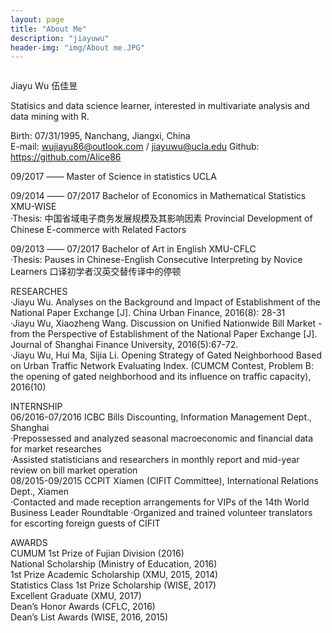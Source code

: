 ```yaml
---
layout: page
title: "About Me"
description: "jiayuwu"
header-img: "img/About me.JPG"
---
```


<center>
    <p><img src="" align="center"></p>
</center>

Jiayu Wu 伍佳昱

Statisics and data science learner, interested in multivariate analysis and data mining with R.

Birth: 07/31/1995, Nanchang, Jiangxi, China  
E-mail: wujiayu86@outlook.com / jiayuwu@ucla.edu
Github: https://github.com/Alice86

09/2017 ——            Master of Science in statistics                          UCLA  

09/2014 —— 07/2017    Bachelor of Economics in Mathematical Statistics         XMU-WISE  
·Thesis: 中国省域电子商务发展规模及其影响因素 Provincial Development of Chinese E-commerce
with Related Factors  

09/2013 —— 07/2017    Bachelor of Art in English                               XMU-CFLC   
·Thesis: Pauses in Chinese-English Consecutive Interpreting by Novice Learners 口译初学者汉英交替传译中的停顿

RESEARCHES  
·Jiayu Wu. Analyses on the Background and Impact of Establishment of the National Paper Exchange [J]. China Urban Finance, 2016(8): 28-31  
·Jiayu Wu, Xiaozheng Wang. Discussion on Unified Nationwide Bill Market - from the Perspective of Establishment of the National Paper Exchange [J]. Journal of Shanghai Finance University, 2016(5):67-72.  
·Jiayu Wu, Hui Ma, Sijia Li. Opening Strategy of Gated Neighborhood Based on Urban Traffic Network Evaluating Index. (CUMCM Contest, Problem B: the opening of gated neighborhood and its influence on traffic capacity), 2016(10)


INTERNSHIP   
06/2016-07/2016   ICBC Bills Discounting, Information Management Dept., Shanghai  
·Prepossessed and analyzed seasonal macroeconomic and financial data for market researches  
·Assisted statisticians and researchers in monthly report and mid-year review on bill market operation   
08/2015-09/2015   CCPIT Xiamen (CIFIT Committee), International Relations Dept., Xiamen  
·Contacted and made reception arrangements for VIPs of the 14th World Business Leader Roundtable 
·Organized and trained volunteer translators for escorting foreign guests of CIFIT


AWARDS  
CUMUM 1st Prize of Fujian Division (2016)  
National Scholarship (Ministry of Education, 2016)   
1st Prize Academic Scholarship (XMU, 2015, 2014)   
Statistics Class 1st Prize Scholarship (WISE, 2017)     
Excellent Graduate (XMU, 2017)     
Dean’s Honor Awards (CFLC, 2016)    
Dean’s List Awards (WISE, 2016, 2015) 
